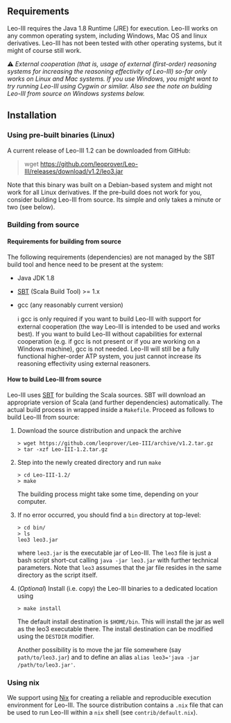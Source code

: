 ## Requirements

Leo-III requires the Java 1.8 Runtime (JRE) for execution. Leo-III works on any common operating system, including Windows, Mac OS and linux derivatives. Leo-III has not been tested with other operating systems, but it might of course still work.

:warning: *External cooperation (that is, usage of external (first-order) reasoning systems for increasing the reasoning effectivity of Leo-III) so-far only works on Linux and Mac systems. If you use Windows, you might want to try running Leo-III using Cygwin or similar. Also see the note on bulding Leo-III from source on Windows systems below.*

## Installation

### Using pre-built binaries (Linux)

A current release of Leo-III 1.2 can be downloaded from GitHub:

> wget https://github.com/leoprover/Leo-III/releases/download/v1.2/leo3.jar

Note that this binary was built on a Debian-based system and might not work for all Linux derivatives.
If the pre-build does not work for you, consider building Leo-III from source. Its simple and 
only takes a minute or two (see below).

### Building from source
#### Requirements for building from source

The following requirements (dependencies) are not managed by the SBT build tool and hence need to be present at the system:

 - Java JDK 1.8
 - [SBT](http://www.scala-sbt.org/) (Scala Build Tool) >= 1.x
 - gcc (any reasonably current version)
 
   :information_source: gcc is only required if you want to build Leo-III with support for external cooperation
   (the way Leo-III is intended to be used and works best).
   If you want to build Leo-III without capabilities for external cooperation (e.g. if gcc is not present
   or if you are working on a Windows machine), gcc is not needed. Leo-III will still be a fully functional
   higher-order ATP system, you just cannot increase its reasoning effectivity using external reasoners.

#### How to build Leo-III from source

Leo-III uses [SBT](http://www.scala-sbt.org/) for building the Scala sources. SBT will download an appropriate version of Scala (and further dependencies) automatically. The actual build process in wrapped inside a `Makefile`. 
Proceed as follows to build Leo-III from source:

1) Download the source distribution and unpack the archive
    ```Shell
    > wget https://github.com/leoprover/Leo-III/archive/v1.2.tar.gz
    > tar -xzf Leo-III-1.2.tar.gz
    ```
2) Step into the newly created directory and run `make`
   ```Shell
   > cd Leo-III-1.2/
   > make
   ```
   The building process might take some time, depending on your computer.
3) If no error occurred, you should find a `bin` directory at top-level:
   ```Shell
   > cd bin/
   > ls
   leo3 leo3.jar
   ```
   where `leo3.jar` is the executable jar of Leo-III. The `leo3` file is just a bash
   script short-cut calling `java -jar leo3.jar` with further technical parameters.
   Note that `leo3` assumes that the jar file resides in the same directory as the script itself.
4) (*Optional*) Install (i.e. copy) the Leo-III binaries to a dedicated location using
   ```Shell
   > make install
   ```
   The default install destination is `$HOME/bin`. This will install the jar as well as the
   leo3 executable there. The install destination can be modified using the `DESTDIR` modifier.
   
   Another possibility is to move the jar file somewhere (say `path/to/leo3.jar`)      and to define an alias
   ```alias leo3='java -jar /path/to/leo3.jar'```.


### Using nix

We support using [Nix](https://nixos.org) for creating a reliable and reproducible execution environment for Leo-III. The source distribution contains a `.nix` file that can be used to run Leo-III within a `nix` shell (see `contrib/default.nix`).
